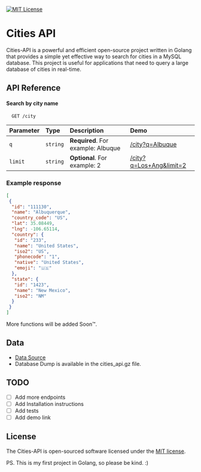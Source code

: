 
[![MIT License](https://img.shields.io/badge/License-MIT-green.svg)](https://choosealicense.com/licenses/mit/)

# Cities API

Cities-API is a powerful and efficient open-source project written in Golang that provides a simple yet effective way to search for cities in a MySQL database. This project is useful for applications that need to query a large database of cities in real-time.

## API Reference

#### Search by city name

```http
  GET /city
```

| Parameter | Type     | Description                        | Demo                                                                               |
| :-------- | :------- | :--------------------------------- | :--------------------------------------------------------------------------------- |
| `q`       | `string` | **Required**. For example: Albuque | [/city?q=Albuque](https://cities-api.znanapraca.pl/city?q=Albuque)                 |
| `limit`   | `string` | **Optional**. For example: 2       | [/city?q=Los+Ang&limit=2](https://cities-api.znanapraca.pl/city?q=Los+Ang&limit=2) |

### Example response

```json
[
 {
  "id": "111130",
  "name": "Albuquerque",
  "country_code": "US",
  "lat": 35.08449,
  "lng": -106.65114,
  "country": {
   "id": "233",
   "name": "United States",
   "iso2": "US",
   "phonecode": "1",
   "native": "United States",
   "emoji": "🇺🇸"
  },
  "state": {
   "id": "1423",
   "name": "New Mexico",
   "iso2": "NM"
  }
 }
]
```

More functions will be added Soon™.

## Data

- [Data Source](https://github.com/dr5hn/countries-states-cities-database)
- Database Dump is available in the cities_api.gz file.

## TODO

- [ ] Add more endpoints
- [ ] Add Installation instructions
- [ ] Add tests
- [ ] Add demo link

## License

The Cities-API is open-sourced software licensed under the [MIT license](https://choosealicense.com/licenses/mit/).

PS. This is my first project in Golang, so please be kind. :)
